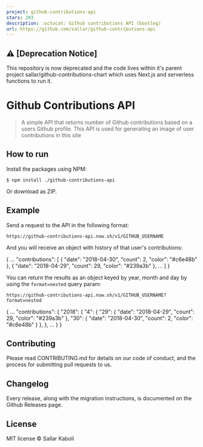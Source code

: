 ```yaml
---
project: github-contributions-api
stars: 203
description: :octocat: Github contributions API (bootleg)
url: https://github.com/sallar/github-contributions-api
---
```


⚠️ \[Deprecation Notice\]
-------------------------

This repository is now deprecated and the code lives within it's parent project sallar/github-contributions-chart which uses Next.js and serverless functions to run it.

Github Contributions API
========================

> A simple API that returns number of Github contributions based on a users Github profile. This API is used for generating an image of user contributions in this site

How to run
----------

Install the packages using NPM:

```
$ npm install ./github-contributions-api
```

Or download as ZIP.

Example
-------

Send a request to the API in the following format:

```
https://github-contributions-api.now.sh/v1/GITHUB_USERNAME
```

And you will receive an object with history of that user's contributions:

{
  ...
  "contributions": \[
    {
      "date": "2018-04-30",
      "count": 2,
      "color": "#c6e48b"
    },
    {
      "date": "2018-04-29",
      "count": 29,
      "color": "#239a3b"
    },
    ...
  \]
}

You can return the results as an object keyed by year, month and day by using the `format=nested` query param:

```
https://github-contributions-api.now.sh/v1/GITHUB_USERNAME?format=nested
```

{
  ...
  "contributions": {
     "2018": {
       "4": {
         "29": {
           "date": "2018-04-29",
           "count": 29,
           "color": "#239a3b"
         },
         "30": {
           "date": "2018-04-30",
           "count": 2,
           "color": "#c6e48b"
         }
       },
    },
    ...
  }
}

Contributing
------------

Please read CONTRIBUTING.md for details on our code of conduct, and the process for submitting pull requests to us.

Changelog
---------

Every release, along with the migration instructions, is documented on the Github Releases page.

License
-------

MIT license © Sallar Kaboli
